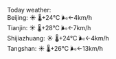 Today weather:  
Beijing: ☀️   🌡️+24°C 🌬️←4km/h  
Tianjin: ☀️   🌡️+28°C 🌬️←7km/h  
Shijiazhuang: ☀️   🌡️+24°C 🌬️←4km/h  
Tangshan: ☀️   🌡️+26°C 🌬️←13km/h  
